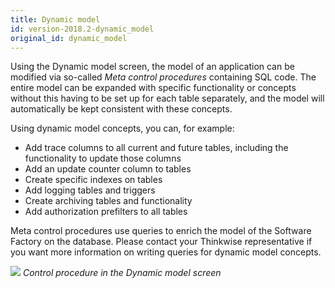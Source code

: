 ```yaml
---
title: Dynamic model
id: version-2018.2-dynamic_model
original_id: dynamic_model
---
```


Using the Dynamic model screen, the model of an application can be modified via so-called *Meta control procedures* containing SQL code. The entire model can be expanded with specific functionality or concepts without this having to be set up for each table separately, and the model will automatically be kept consistent with these concepts.

Using dynamic model concepts, you can, for example:

- Add trace columns to all current and future tables, including the functionality to update those columns
- Add an update counter column to tables 
- Create specific indexes on tables
- Add logging tables and triggers
- Create archiving tables and functionality
- Add authorization prefilters to all tables

Meta control procedures use queries to enrich the model of the Software Factory on the database. Please contact your Thinkwise representative if you want more information on writing queries for dynamic model concepts. 

![](assets/sf/image255.png)
*Control procedure in the Dynamic model screen*


